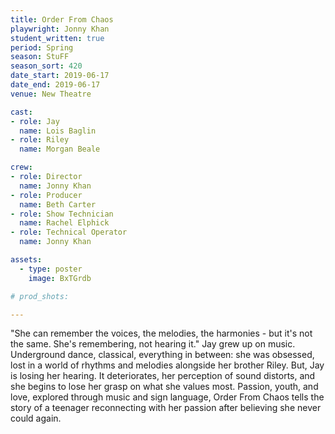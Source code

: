 ```yaml
---
title: Order From Chaos
playwright: Jonny Khan
student_written: true
period: Spring
season: StuFF
season_sort: 420
date_start: 2019-06-17
date_end: 2019-06-17
venue: New Theatre

cast:
- role: Jay
  name: Lois Baglin
- role: Riley
  name: Morgan Beale

crew:
- role: Director
  name: Jonny Khan
- role: Producer
  name: Beth Carter
- role: Show Technician
  name: Rachel Elphick
- role: Technical Operator
  name: Jonny Khan

assets:
  - type: poster
    image: BxTGrdb

# prod_shots:

---
```


"She can remember the voices, the melodies, the harmonies - but it's not the same. She's remembering, not hearing it." Jay grew up on music. Underground dance, classical, everything in between: she was obsessed, lost in a world of rhythms and melodies alongside her brother Riley. But, Jay is losing her hearing. It deteriorates, her perception of sound distorts, and she begins to lose her grasp on what she values most. Passion, youth, and love, explored through music and sign language, Order From Chaos tells the story of a teenager reconnecting with her passion after believing she never could again.
